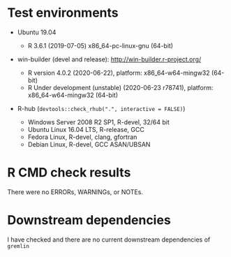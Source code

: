 # Test environments
  - Ubuntu 19.04
    - R 3.6.1 (2019-07-05) x86_64-pc-linux-gnu (64-bit)

  - win-builder (devel and release): http://win-builder.r-project.org/
    - R version 4.0.2 (2020-06-22), platform: x86_64-w64-mingw32 (64-bit) 
    - R Under development (unstable) (2020-06-23 r78741), platform: x86_64-w64-mingw32 (64-bit)

  - R-hub (`devtools::check_rhub(".", interactive = FALSE)`)
    - Windows Server 2008 R2 SP1, R-devel, 32/64 bit
    - Ubuntu Linux 16.04 LTS, R-release, GCC
    - Fedora Linux, R-devel, clang, gfortran
    - Debian Linux, R-devel, GCC ASAN/UBSAN

# R CMD check results
There were no ERRORs, WARNINGs, or NOTEs.


# Downstream dependencies
I have checked and there are no current downstream dependencies of `gremlin`

